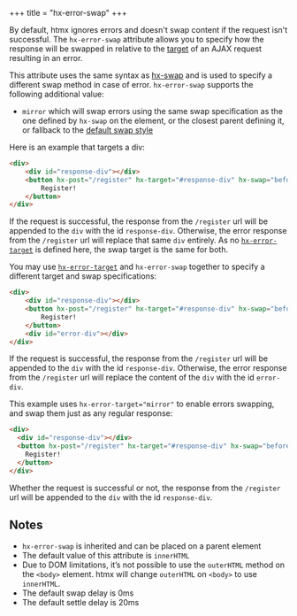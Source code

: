 +++
title = "hx-error-swap"
+++

By default, htmx ignores errors and doesn't swap content if the request isn't successful.
The `hx-error-swap` attribute allows you to specify how the response will be swapped in relative to the
[target](@/attributes/hx-target.md) of an AJAX request resulting in an error.

This attribute uses the same syntax as [hx-swap](@/attributes/hx-swap.md) and is used to specify a different swap
method in case of error. `hx-error-swap` supports the following additional value:
* `mirror` which will swap errors using the same swap specification as the one defined by `hx-swap` on the element,
  or the closest parent defining it, or fallback to the [default swap style](@/api.md#config)

Here is an example that targets a div:

```html
<div>
    <div id="response-div"></div>
    <button hx-post="/register" hx-target="#response-div" hx-swap="beforeend" hx-error-target="outerHTML">
        Register!
    </button>
</div>
```

If the request is successful, the response from the `/register` url will be appended to the `div` with the id `response-div`.
Otherwise, the error response from the `/register` url will replace that same `div` entirely.
As no [`hx-error-target`](@/attributes/hx-error-target.md) is defined here, the swap target is the same for both.

You may use [`hx-error-target`](@/attributes/hx-error-target.md) and `hx-error-swap` together to specify a
different target and swap specifications:
```html
<div>
    <div id="response-div"></div>
    <button hx-post="/register" hx-target="#response-div" hx-swap="beforeend" hx-error-target="#error-div" hx-error-swap="innerHTML">
        Register!
    </button>
    <div id="error-div"></div>
</div>
```
If the request is successful, the response from the `/register` url will be appended to the `div` with the id `response-div`.
Otherwise, the error response from the `/register` url will replace the content of the `div` with the id `error-div`.

This example uses `hx-error-target="mirror"` to enable errors swapping, and swap them just as any regular response:
```html
<div>
  <div id="response-div"></div>
  <button hx-post="/register" hx-target="#response-div" hx-swap="beforeend" hx-error-target="mirror">
    Register!
  </button>
</div>
```
Whether the request is successful or not, the response from the `/register` url will be appended to the `div` with
the id `response-div`.

## Notes

* `hx-error-swap` is inherited and can be placed on a parent element
* The default value of this attribute is `innerHTML`
* Due to DOM limitations, it’s not possible to use the `outerHTML` method on the `<body>` element.
  htmx will change `outerHTML` on `<body>` to use `innerHTML`.
* The default swap delay is 0ms
* The default settle delay is 20ms
